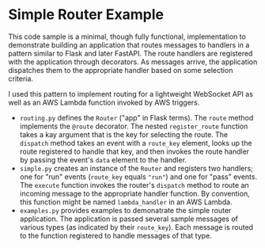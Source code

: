# Simple Router Example
This code sample is a minimal, though fully functional, implementation to demonstrate building an application that routes messages to handlers in a pattern similar to Flask and later FastAPI. The route handlers are registered with the application through decorators. As messages arrive, the application dispatches them to the appropriate handler based on some selection criteria.

I used this pattern to implement routing for a lightweight WebSocket API as well as an AWS Lambda function invoked by AWS triggers.

- `routing.py` defines the `Router` ("app" in Flask terms). The `route` method implements the `@route` decorator. The nested `register_route` function takes a kay argument that is the key for selecting the route. The `dispatch` method takes an event with a `route_key` element, looks up the route registered to handle that key, and then invokes the route handler by passing the event's `data` element to the handler.
- `simple.py` creates an instance of the `Router` and registers two handlers; one for "run" events (`route_key` equals `"run"`) and one for "pass" events. The `execute` function invokes the router's `dispatch` method to route an incoming message to the appropriate handler function. By convention, this function might be named `lambda_handler` in an AWS Lambda.
- `examples.py` provides examples to demonatrate the simple router application. The application is passed several sample messages of various types (as indicated by their `route_key`). Each message is routed to the function registered to handle messages of that type.
